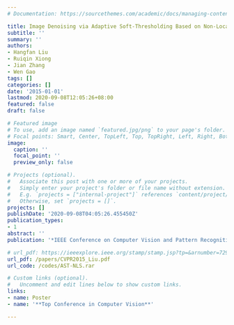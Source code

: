 ```yaml
---
# Documentation: https://sourcethemes.com/academic/docs/managing-content/

title: Image Denoising via Adaptive Soft-Thresholding Based on Non-Local Samples
subtitle: ''
summary: ''
authors:
- Hangfan Liu
- Ruiqin Xiong
- Jian Zhang
- Wen Gao
tags: []
categories: []
date: '2015-01-01'
lastmod: 2020-09-08T12:05:26+08:00
featured: false
draft: false

# Featured image
# To use, add an image named `featured.jpg/png` to your page's folder.
# Focal points: Smart, Center, TopLeft, Top, TopRight, Left, Right, BottomLeft, Bottom, BottomRight.
image:
  caption: ''
  focal_point: ''
  preview_only: false

# Projects (optional).
#   Associate this post with one or more of your projects.
#   Simply enter your project's folder or file name without extension.
#   E.g. `projects = ["internal-project"]` references `content/project/deep-learning/index.md`.
#   Otherwise, set `projects = []`.
projects: []
publishDate: '2020-09-08T04:05:26.455450Z'
publication_types:
- 1
abstract: ''
publication: '*IEEE Conference on Computer Vision and Pattern Recognition (CVPR)*'

# url_pdf: https://ieeexplore.ieee.org/stamp/stamp.jsp?tp=&arnumber=7298646
url_pdf: /papers/CVPR2015_Liu.pdf
url_code: /codes/AST-NLS.rar

# Custom links (optional).
#   Uncomment and edit lines below to show custom links.
links:
- name: Poster
- name: '**Top Conference in Computer Vision**'

---
```

